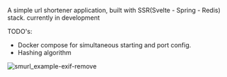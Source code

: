 A simple url shortener application, built with SSR(Svelte - Spring - Redis) stack.
currently in development

TODO's: 

- Docker compose for simultaneous starting and port config. 
- Hashing algorithm 


![smurl_example-exif-remove](https://user-images.githubusercontent.com/56271907/165938488-729bfde4-acce-4447-b364-7c20a4ec2ed8.png)

